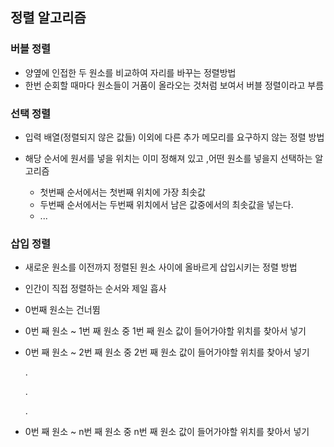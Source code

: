 ## 정렬 알고리즘

### 버블 정렬
- 양옆에 인접한 두 원소를 비교하여 자리를 바꾸는 정렬방법
- 한번 순회할 때마다 원소들이 거품이 올라오는 것처럼 보여서 버블 정렬이라고 부름


### 선택 정렬
- 입력 배열(정렬되지 않은 값들) 이외에 다른 추가 메모리를 요구하지 않는 정렬 방법

- 해당 순서에 원서를 넣을 위치는 이미 정해져 있고 ,어떤 원소를 넣을지 선택하는 알고리즘
	- 첫번째 순서에서는 첫번째 위치에 가장 최솟값
    - 두번째 순서에서는 두번째 위치에서 남은 값중에서의 최솟값을 넣는다.
    - ...
    

### 삽입 정렬
- 새로운 원소를 이전까지 정렬된 원소 사이에 올바르게 삽입시키는 정렬 방법
- 인간이 직접 정렬하는 순서와 제일 흡사

- 0번째 원소는 건너뜀

- 0번 째 원소 ~ 1번 째 원소 중 1번 째 원소 값이 들어가야할 위치를 찾아서 넣기

- 0번 째 원소 ~ 2번 째 원소 중 2번 째 원소 값이 들어가야할 위치를 찾아서 넣기

     .

     .

     .

- 0번 째 원소 ~ n번 째 원소 중 n번 째 원소 값이 들어가야할 위치를 찾아서 넣기

